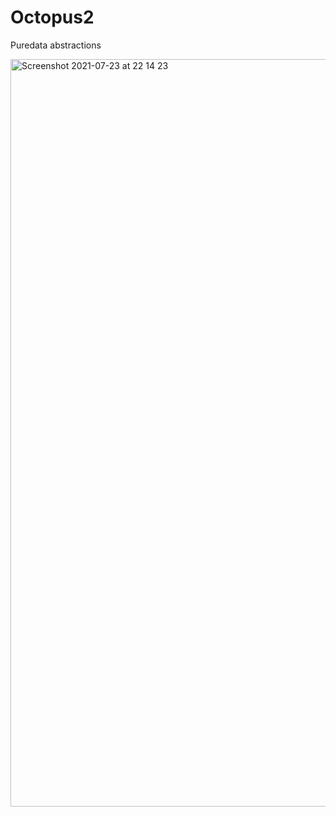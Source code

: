 # Octopus2
Puredata abstractions

<img width="1196" alt="Screenshot 2021-07-23 at 22 14 23" src="https://user-images.githubusercontent.com/20823082/126836452-3c80bca4-7cac-4986-8b82-e62be0918802.png">

